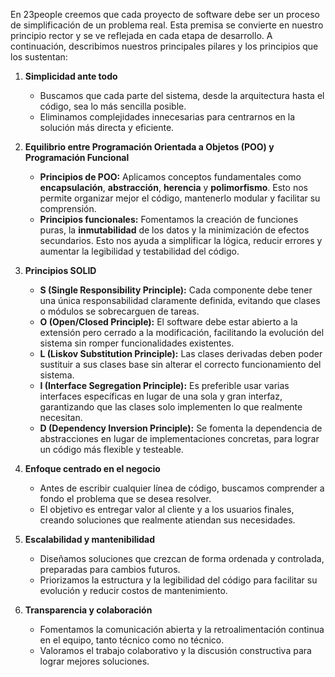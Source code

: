 

En 23people creemos que cada proyecto de software debe ser un proceso de simplificación de un problema real. Esta premisa se convierte en nuestro principio rector y se ve reflejada en cada etapa de desarrollo. A continuación, describimos nuestros principales pilares y los principios que los sustentan:

1. **Simplicidad ante todo**  
    - Buscamos que cada parte del sistema, desde la arquitectura hasta el código, sea lo más sencilla posible.  
    - Eliminamos complejidades innecesarias para centrarnos en la solución más directa y eficiente.

2. **Equilibrio entre Programación Orientada a Objetos (POO) y Programación Funcional**  
    - **Principios de POO:** Aplicamos conceptos fundamentales como **encapsulación**, **abstracción**, **herencia** y **polimorfismo**. Esto nos permite organizar mejor el código, mantenerlo modular y facilitar su comprensión.  
    - **Principios funcionales:** Fomentamos la creación de funciones puras, la **inmutabilidad** de los datos y la minimización de efectos secundarios. Esto nos ayuda a simplificar la lógica, reducir errores y aumentar la legibilidad y testabilidad del código.

3. **Principios SOLID**  
    - **S (Single Responsibility Principle):** Cada componente debe tener una única responsabilidad claramente definida, evitando que clases o módulos se sobrecarguen de tareas.  
    - **O (Open/Closed Principle):** El software debe estar abierto a la extensión pero cerrado a la modificación, facilitando la evolución del sistema sin romper funcionalidades existentes.  
    - **L (Liskov Substitution Principle):** Las clases derivadas deben poder sustituir a sus clases base sin alterar el correcto funcionamiento del sistema.  
    - **I (Interface Segregation Principle):** Es preferible usar varias interfaces específicas en lugar de una sola y gran interfaz, garantizando que las clases solo implementen lo que realmente necesitan.  
    - **D (Dependency Inversion Principle):** Se fomenta la dependencia de abstracciones en lugar de implementaciones concretas, para lograr un código más flexible y testeable.

4. **Enfoque centrado en el negocio**  
    - Antes de escribir cualquier línea de código, buscamos comprender a fondo el problema que se desea resolver.  
    - El objetivo es entregar valor al cliente y a los usuarios finales, creando soluciones que realmente atiendan sus necesidades.

5. **Escalabilidad y mantenibilidad**  
    - Diseñamos soluciones que crezcan de forma ordenada y controlada, preparadas para cambios futuros.  
    - Priorizamos la estructura y la legibilidad del código para facilitar su evolución y reducir costos de mantenimiento.

6. **Transparencia y colaboración**  
    - Fomentamos la comunicación abierta y la retroalimentación continua en el equipo, tanto técnico como no técnico.  
    - Valoramos el trabajo colaborativo y la discusión constructiva para lograr mejores soluciones.
